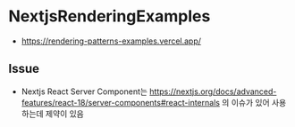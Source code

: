 

# NextjsRenderingExamples

- https://rendering-patterns-examples.vercel.app/


## Issue
- Nextjs React Server Component는 https://nextjs.org/docs/advanced-features/react-18/server-components#react-internals 의 이슈가 있어 사용하는데 제약이 있음